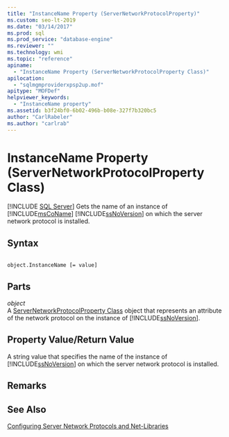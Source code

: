```yaml
---
title: "InstanceName Property (ServerNetworkProtocolProperty)"
ms.custom: seo-lt-2019
ms.date: "03/14/2017"
ms.prod: sql
ms.prod_service: "database-engine"
ms.reviewer: ""
ms.technology: wmi
ms.topic: "reference"
apiname: 
  - "InstanceName Property (ServerNetworkProtocolProperty Class)"
apilocation: 
  - "sqlmgmproviderxpsp2up.mof"
apitype: "MOFDef"
helpviewer_keywords: 
  - "InstanceName property"
ms.assetid: b3f24bf0-6b02-496b-b08e-327f7b320bc5
author: "CarlRabeler"
ms.author: "carlrab"
---
```

# InstanceName Property (ServerNetworkProtocolProperty Class)
[!INCLUDE [SQL Server](../../../includes/applies-to-version/sqlserver.md)]
  Gets the name of an instance of [!INCLUDE[msCoName](../../../includes/msconame-md.md)] [!INCLUDE[ssNoVersion](../../../includes/ssnoversion-md.md)] on which the server network protocol is installed.  
  
## Syntax  
  
```  
  
object.InstanceName [= value]  
```  
  
## Parts  
 *object*  
 A [ServerNetworkProtocolProperty Class](../../../relational-databases/wmi-provider-configuration-classes/servernetworkprotocolproperty-class/servernetworkprotocolproperty-class.md) object that represents an attribute of the network protocol on the instance of [!INCLUDE[ssNoVersion](../../../includes/ssnoversion-md.md)].  
  
## Property Value/Return Value  
 A string value that specifies the name of the instance of [!INCLUDE[ssNoVersion](../../../includes/ssnoversion-md.md)] on which the server network protocol is installed.  
  
## Remarks  
  
## See Also  
 [Configuring Server Network Protocols and Net-Libraries](https://msdn.microsoft.com/library/ms177485\(v=sql.100\).aspx)  
  
  
